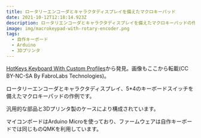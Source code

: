 ```yaml
---
title: ロータリーエンコーダとキャラクタディスプレイを備えたマクロキーパッド
date: 2021-10-12T12:18:14.923Z
description: ロータリエンコーダとキャラクタディスプレイを備えたマクロキーパッドの作例を紹介します。
image: img/macrokeypad-with-rotary-encoder.png
tags:
  - 自作キーボード
  - Arduino
  - 3Dプリンタ
---
```

[HotKeys Keyboard With Custom Profiles](https://www.instructables.com/HotKeys-Keyboard-With-Custom-Profiles/)から発見。画像もここから転載(CC BY-NC-SA By FabroLabs Technologies)。

ロータリーエンコーダとキャラクタディスプレイ、5*4のキーボードスイッチを備えたマクロキーパッドの作例です。

汎用的な部品と3Dプリンタ製のケースにより構成されています。

マイコンボードはArduino Microを使っており、ファームウェアは自作キーボードでは同じものQMKを利用しています。
